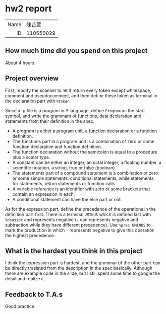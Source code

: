 # hw2 report

|||
|-:|:-|
|Name|陳芷萱|
|ID|110550029|

## How much time did you spend on this project

About 4 hours.

## Project overview

First, modify the scanner to let it return every token except whitespace, comment and pseudocomment, and then define these token as terminal in the declaration part with ```%token```. 

Since a .p file is a program in P language, define ```Program``` as the start symbol, and write the grammars of functions, data declaration and statements from their definition in the spec.

- A program is either a program unit, a function declaration or a function definition.
- The functions part in a program unit is a combination of zero or some function declaration and function definition.
- The function declaration without the semicolon is equal to a procedure plus a scalar type.
- A constant can be either an integer, an octal integer, a floating number, a scientific notation, a string, true or false (boolean).
- The statements part of a compound statement is a combination of zero or some simple statements, conditional statements, while statements, for statements, return statements or function calls.
- A variable reference is an identifier with zero or some brackets that contain an expression in each.
- A conditional statement can have the else part or not.

As for the expression part, define the precedence of the operations in the definition part first. There is a terminal ```UMINUS``` which is defined last with ```%noassoc``` and represents negative (```-``` can represents negative and subtraction while they have different precedence). Use ```%prec UMINUS``` to mark the production in which ```-``` represents negative to give this operation the highest precedence.
 

## What is the hardest you think in this project

I think the expression part is hardest, and the grammar of the other part can be directly traslated from the description in the spec basically. Although there are example code in the slide, but I still spent some time to google the detail and realize it.

## Feedback to T.A.s

 Good practice. 
